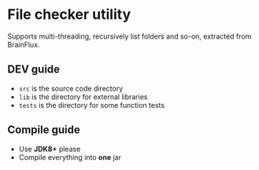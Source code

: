 # File checker utility

Supports multi-threading, recursively list folders and so-on, extracted from BrainFlux.

## DEV guide

- `src` is the source code directory
- `lib` is the directory for external libraries
- `tests` is the directory for some function tests

## Compile guide

- Use **JDK8+** please
- Compile everything into **one** jar
